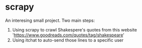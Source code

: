 # scrapy
An interesing small project. Two main steps:
1. Using scrapy to crawl Shakespere's quotes from this website 'https://www.goodreads.com/quotes/tag/shakespeare'
2. Using itchat to auto-send those lines to a specific user
        
        
